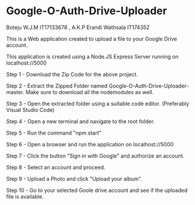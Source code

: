 # Google-O-Auth-Drive-Uploader
Boteju W.J.M IT17133678 , A.K.P Erandi Wathsala IT174352


This is a Web application  created to upload a file to your Google Drive account.

This application is created using a Node.JS Express Server running on localhost://5000

Step 1 -  Download the Zip Code for the above project.


Step 2 -  Extract the Zipped Folder named Google-O-Auth-Drive-Uploader-master. Make sure to download all the nodemodules as well.


Step 3 -  Open the extracted folder using a suitable code editor. (Preferably Visual Studio Code)


Step 4 -  Open a new terminal and navigate to the root folder.


Step 5 - Run the command "npm start"


Step 6  - Open a browser and run the application on localhost://5000


Step 7  - Click the button "Sign in with Google" and authorize an account.


Step 8 - Select an account and proceed.


Step 9 - Upload a Photo and click "Upload your album".


Step 10 - Go to your selected Goole drive account and see if the uploaded file is available.


